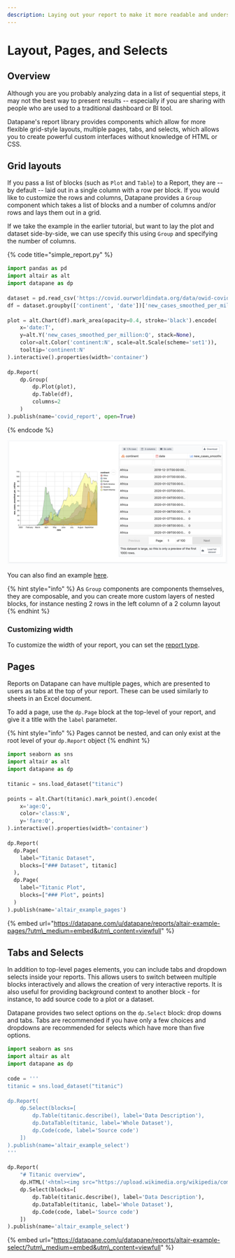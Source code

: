 ```yaml
---
description: Laying out your report to make it more readable and understandable
---
```


# Layout, Pages, and Selects

## Overview

Although you are you probably analyzing data in a list of sequential steps, it may not the best way to present results -- especially if you are sharing with people who are used to a traditional dashboard or BI tool. 

Datapane's report library provides components which allow for more flexible grid-style layouts, multiple pages, tabs, and selects, which allows you to create powerful custom interfaces without knowledge of HTML or CSS.

## Grid layouts

If you pass a list of blocks \(such as `Plot` and `Table`\) to a Report, they are -- by default -- laid out in a single column with a row per block. If you would like to customize the rows and columns, Datapane provides a `Group` component which takes a list of blocks and a number of columns and/or rows and lays them out in a grid.

If we take the example in the earlier tutorial, but want to lay the plot and dataset side-by-side, we can use specify this using `Group` and specifying the number of columns.

{% code title="simple\_report.py" %}
```python
import pandas as pd
import altair as alt
import datapane as dp

dataset = pd.read_csv('https://covid.ourworldindata.org/data/owid-covid-data.csv')
df = dataset.groupby(['continent', 'date'])['new_cases_smoothed_per_million'].mean().reset_index()

plot = alt.Chart(df).mark_area(opacity=0.4, stroke='black').encode(
    x='date:T',
    y=alt.Y('new_cases_smoothed_per_million:Q', stack=None),
    color=alt.Color('continent:N', scale=alt.Scale(scheme='set1')),
    tooltip='continent:N'
).interactive().properties(width='container')

dp.Report(
    dp.Group(
        dp.Plot(plot), 
        dp.Table(df),
        columns=2
    )
).publish(name='covid_report', open=True)
```
{% endcode %}

![](../../.gitbook/assets/image%20%28104%29.png)

You can also find an example [here](https://datapane.com/u/leo/reports/dp-docs-layout/).

{% hint style="info" %}
As `Group` components are components themselves, they are composable, and you can create more custom layers of nested blocks, for instance nesting 2 rows in the left column of a 2 column layout
{% endhint %}

### Customizing width

To customize the width of your report, you can set the [report type](./#report-types).

## Pages 

Reports on Datapane can have multiple pages, which are presented to users as tabs at the top of your report. These can be used similarly to sheets in an Excel document.

To add a page, use the `dp.Page` block at the top-level of your report, and give it a title with the `label` parameter.

{% hint style="info" %}
Pages cannot be nested, and can only exist at the root level of your `dp.Report` object
{% endhint %}

```python
import seaborn as sns
import altair as alt 
import datapane as dp

titanic = sns.load_dataset("titanic")

points = alt.Chart(titanic).mark_point().encode(
    x='age:Q',
    color='class:N',
    y='fare:Q',
).interactive().properties(width='container')

dp.Report(
  dp.Page(
    label="Titanic Dataset",
    blocks=["### Dataset", titanic]
  ),
  dp.Page(
    label="Titanic Plot",
    blocks=["### Plot", points]
  )
).publish(name='altair_example_pages')

```

{% embed url="https://datapane.com/u/datapane/reports/altair-example-pages/?utm\_medium=embed&utm\_content=viewfull" %}

## Tabs and Selects

In addition to top-level pages elements, you can include tabs and dropdown selects inside your reports. This allows users to switch between multiple blocks interactively and allows the creation of very interactive reports. It is also useful for providing background context to another block - for instance, to add source code to a plot or a dataset.

Datapane provides two select options on the `dp.Select` block: drop downs and tabs. Tabs are recommended if you have only a few choices and dropdowns are recommended for selects which have more than five options.

```python
import seaborn as sns
import altair as alt 
import datapane as dp

code = '''
titanic = sns.load_dataset("titanic")

dp.Report(
    dp.Select(blocks=[
        dp.Table(titanic.describe(), label='Data Description'),
        dp.DataTable(titanic, label='Whole Dataset'),
        dp.Code(code, label='Source code')
    ])
).publish(name='altair_example_select')
'''

dp.Report(
    "# Titanic overview",
    dp.HTML('<html><img src="https://upload.wikimedia.org/wikipedia/commons/thumb/f/fd/RMS_Titanic_3.jpg/1599px-RMS_Titanic_3.jpg" style="height:400px;display:flex;margin:auto"></img></html>'),
    dp.Select(blocks=[
        dp.Table(titanic.describe(), label='Data Description'),
        dp.DataTable(titanic, label='Whole Dataset'),
        dp.Code(code, label='Source code')
    ])
).publish(name='altair_example_select')

```

{% embed url="https://datapane.com/u/datapane/reports/altair-example-select/?utm\_medium=embed&utm\_content=viewfull" %}



